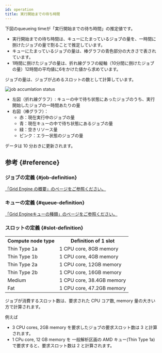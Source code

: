 ```yaml
---
id: operation
title: 実行開始までの待ち時間
---
```



下図のqueueing timeが「実行開始までの待ち時間」の推定値です。
- 実行開始までの待ち時間は、キューにたまっているジョブの量を、一時間に捌けたジョブの量で割ることで推定しています。
- キューにたまっているジョブの量は、棒グラフの青色部分の大きさで表されています。
- 1時間に捌けたジョブの量は、折れ線グラフの縦軸（10分間に捌けたジョブの量）12時間の平均値に6をかけた値から求めています。

ジョブの量は、ジョブが占めるスロットの数として計算しています。

<img alt="job accumlation status" src="https://ddbj.nig.ac.jp/nigsc/sc_GraphStack_1.png" />


- 左図（折れ線グラフ）: キューの中で待ち状態にあったジョブのうち、実行開始したジョブの一時間あたりの量
- 右図（棒グラフ）：
    - 赤：現在実行中のジョブの量
    - 青：現在キューの中で待ち状態にあるジョブの量
    - 緑：空きリソース量
    - ピンク：エラー状態のジョブの量

データは 10 分おきに更新されます。


## 参考 {#reference}

### ジョブの定義 {#job-definition}

[「Grid Engine の概要」のページをご参照ください。](/guides/old_docs/software/JobScheduler/grid_engine/)


### キューの定義 {#queue-definition}

[「Grid Engineキューの種類」のページをご参照ください。](/guides/old_docs/ga_grid_engine_queue/)


### スロットの定義 {#slot-definition}

<table>
<tr>
<th>Compute node type</th><th>Definition of 1 slot</th>
</tr>
<tr>
<td>Thin Type 1a</td><td>1 CPU core, 8GB memory</td>
</tr>
<tr>
<td>Thin Type 1b</td><td>1 CPU core, 4GB memory</td>
</tr>
<tr>
<td>Thin Type 2a</td><td>1 CPU core, 12GB memory</td>
</tr>
<tr>
<td>Thin Type 2b</td><td>1 CPU core, 16GB memory</td>
</tr>
<tr>
<td>Medium</td><td>1 CPU core, 38.4GB memory</td>
</tr>
<tr>
<td>Fat</td><td>1 CPU core, 47.2GB memory</td>
</tr>

</table>


ジョブが消費するスロット数は、要求された CPU コア数, memory 量の大きい方で計算されます。

例えば 

- 3 CPU cores, 2GB memory を要求したジョブの要求スロット数は 3 と計算されます。
- 1 CPu core, 12 GB memory を 一般解析区画の AMD キュー(Thin Type 1a) で要求すると、要求スロット数は 2 と計算されます。


